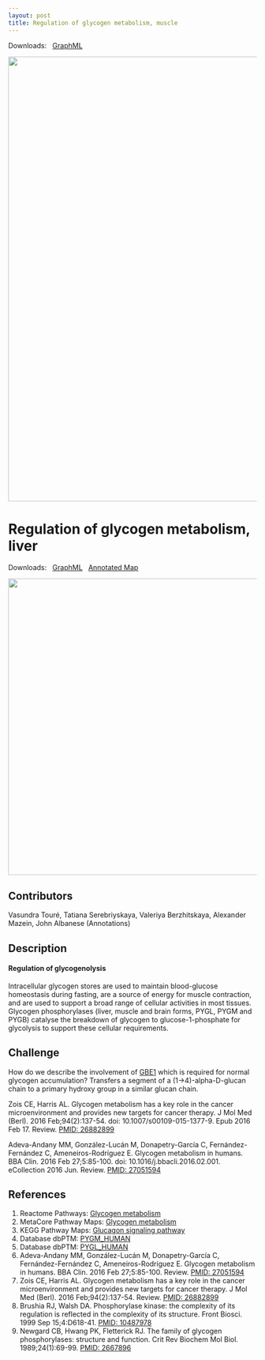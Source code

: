 ```yaml
---
layout: post
title: Regulation of glycogen metabolism, muscle
---
```


Downloads: &nbsp; 
[GraphML](../downloads/F004-glycogen-muscle-V004.graphml) &nbsp; 
<!--[SBGN-ML](../downloads/F004-glycogen-muscle-V004-SBGNv02.sbgn) &nbsp;
[CellDesigner](../downloads/model_F004.xml) &nbsp;
[MINERVA](https://mreg.elixir-luxembourg.org/minerva/index.xhtml?id=F004) &nbsp;
[Newt](http://web.newteditor.org/?URL=https://metabolismregulation.github.io/downloads/F004-glycogen-muscle-V004-newt.sbgn) &nbsp;-->
<p align="middle"><a href="/glycogen/"><img id="image" src="/downloads/F004-glycogen-muscle-V004.png" width="900"/></a></p>

# Regulation of glycogen metabolism, liver

Downloads: &nbsp; 
[GraphML](../downloads/F004-glycogen-liver-V001.graphml) &nbsp; 
[Annotated Map](https://metabolismregulation.org/images/F004-glycogen-liver-V001.html)
<!--[SBGN-ML](../downloads/F004-glycogen-liver-V001-SBGNv02.sbgn) &nbsp;
[Newt](http://web.newteditor.org/?URL=http://metabolismregulation.github.io/downloads/F004-glycogen-liver-V001-newt.sbgn) &nbsp;-->
<p align="middle"><a href="/glycogen/"><img id="image" src="/downloads/F004-glycogen-liver-V001.png" width="600"/></a></p>

## Contributors

Vasundra Touré, Tatiana Serebriyskaya, Valeriya Berzhitskaya, Alexander Mazein, John Albanese (Annotations)

## Description

#### Regulation of glycogenolysis

Intracellular glycogen stores are used to maintain blood-glucose homeostasis during fasting, are a source of energy for muscle contraction, and are used to support a broad range of cellular activities in most tissues. Glycogen phosphorylases (liver, muscle and brain forms, PYGL, PYGM and PYGB) catalyse the breakdown of glycogen to glucose-1-phosphate for glycolysis to support these cellular requirements.

## Challenge

How do we describe the involvement of [GBE1](https://www.uniprot.org/uniprot/Q04446) which is required for normal glycogen accumulation? Transfers a segment of a (1->4)-alpha-D-glucan chain to a primary hydroxy group in a similar glucan chain.  

Zois CE, Harris AL. Glycogen metabolism has a key role in the cancer microenvironment and provides new targets for cancer therapy. J Mol Med (Berl). 2016 Feb;94(2):137-54. doi: 10.1007/s00109-015-1377-9. Epub 2016 Feb 17. Review. [PMID: 26882899](https://www.ncbi.nlm.nih.gov/pubmed/26882899)  

Adeva-Andany MM, González-Lucán M, Donapetry-García C, Fernández-Fernández C, Ameneiros-Rodríguez E. Glycogen metabolism in humans. BBA Clin. 2016 Feb 27;5:85-100. doi: 10.1016/j.bbacli.2016.02.001. eCollection 2016 Jun. Review. [PMID: 27051594](https://www.ncbi.nlm.nih.gov/pubmed/27051594)

## References

1. Reactome Pathways: [Glycogen metabolism](https://reactome.org/PathwayBrowser/#/R-HSA-8982491&PATH=R-HSA-1430728,R-HSA-71387)
1. MetaCore Pathway Maps: [Glycogen metabolism](http://pathwaymaps.com/maps/919)
1. KEGG Pathway Maps: [Glucagon signaling pathway](http://www.kegg.jp/kegg-bin/show_pathway?map=hsa04922&show_description=show)
1. Database dbPTM: [PYGM_HUMAN](http://dbptm.mbc.nctu.edu.tw/search_result.php?search_type=db_id&swiss_id=PYGM_HUMAN)
1. Database dbPTM: [PYGL_HUMAN](http://dbptm.mbc.nctu.edu.tw/search_result.php?search_type=db_id&swiss_id=PYGL_HUMAN)
1. Adeva-Andany MM, González-Lucán M, Donapetry-García C, Fernández-Fernández C, Ameneiros-Rodríguez E. Glycogen metabolism in humans. BBA Clin. 2016 Feb 27;5:85-100. Review. [PMID: 27051594](https://www.ncbi.nlm.nih.gov/pubmed/27051594)
1. Zois CE, Harris AL. Glycogen metabolism has a key role in the cancer microenvironment and provides new targets for cancer therapy. J Mol Med (Berl). 2016 Feb;94(2):137-54. Review. [PMID: 26882899](https://www.ncbi.nlm.nih.gov/pubmed/26882899)
1. Brushia RJ, Walsh DA. Phosphorylase kinase: the complexity of its regulation is reflected in the complexity of its structure. Front Biosci. 1999 Sep 15;4:D618-41. [PMID: 10487978](https://www.ncbi.nlm.nih.gov/pubmed/10487978)
1. Newgard CB, Hwang PK, Fletterick RJ. The family of glycogen phosphorylases: structure and function. Crit Rev Biochem Mol Biol. 1989;24(1):69-99. [PMID: 2667896](https://www.ncbi.nlm.nih.gov/pubmed/2667896)


